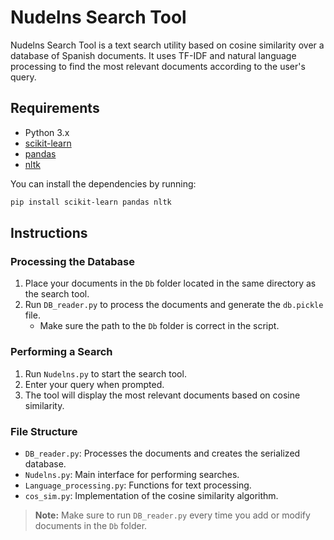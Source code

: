 # Nudelns Search Tool

Nudelns Search Tool is a text search utility based on cosine similarity over a database of Spanish documents. It uses TF-IDF and natural language processing to find the most relevant documents according to the user's query.

## Requirements

- Python 3.x
- [scikit-learn](https://scikit-learn.org/)
- [pandas](https://pandas.pydata.org/)
- [nltk](https://www.nltk.org/)

You can install the dependencies by running:

```sh
pip install scikit-learn pandas nltk
```

## Instructions

### Processing the Database

1. Place your documents in the `Db` folder located in the same directory as the search tool.
2. Run `DB_reader.py` to process the documents and generate the `db.pickle` file.
    - Make sure the path to the `Db` folder is correct in the script.

### Performing a Search

1. Run `Nudelns.py` to start the search tool.
2. Enter your query when prompted.
3. The tool will display the most relevant documents based on cosine similarity.

### File Structure

- `DB_reader.py`: Processes the documents and creates the serialized database.
- `Nudelns.py`: Main interface for performing searches.
- `Language_processing.py`: Functions for text processing.
- `cos_sim.py`: Implementation of the cosine similarity algorithm.

> **Note:** Make sure to run `DB_reader.py` every time you add or modify documents in the `Db` folder.

